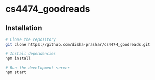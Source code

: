 # cs4474_goodreads

## Installation

```bash
# Clone the repository
git clone https://github.com/disha-prashar/cs4474_goodreads.git

# Install dependencies
npm install

# Run the development server
npm start